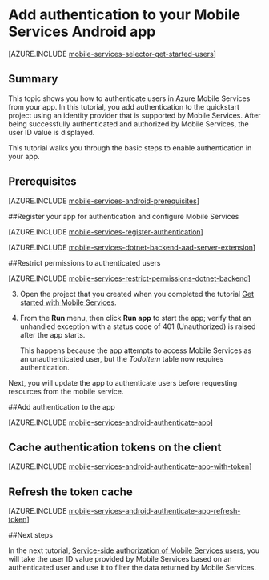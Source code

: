 <properties 
	pageTitle="Get started with authentication (Android) | Mobile Dev Center" 
	description="Learn how to use Mobile Services to authenticate users of your Windows Store app through a variety of identity providers, including Google, Facebook, Twitter, and Microsoft." 
	services="mobile-services" 
	documentationCenter="android" 
	authors="mattchenderson" 
	manager="dwrede" 
	editor=""/>

<tags 
	ms.service="mobile-services" 
	ms.date="06/13/2015" 
	wacn.date=""/>

# Add authentication to your Mobile Services Android app

[AZURE.INCLUDE [mobile-services-selector-get-started-users](../includes/mobile-services-selector-get-started-users.md)]

## Summary
This topic shows you how to authenticate users in Azure Mobile Services from your app. In this tutorial, you add authentication to the quickstart project using an identity provider that is supported by Mobile Services. After being successfully authenticated and authorized by Mobile Services, the user ID value is displayed.

This tutorial walks you through the basic steps to enable authentication in your app.


## Prerequisites

[AZURE.INCLUDE [mobile-services-android-prerequisites](../includes/mobile-services-android-prerequisites.md)]

##<a name="register"></a>Register your app for authentication and configure Mobile Services

[AZURE.INCLUDE [mobile-services-register-authentication](../includes/mobile-services-register-authentication.md)] 

[AZURE.INCLUDE [mobile-services-dotnet-backend-aad-server-extension](../includes/mobile-services-dotnet-backend-aad-server-extension.md)] 

##<a name="permissions"></a>Restrict permissions to authenticated users

[AZURE.INCLUDE [mobile-services-restrict-permissions-dotnet-backend](../includes/mobile-services-restrict-permissions-dotnet-backend.md)] 

3. Open the project that you created when you completed the tutorial [Get started with Mobile Services]. 

4. From the **Run** menu, then click **Run app** to start the app; verify that an unhandled exception with a status code of 401 (Unauthorized) is raised after the app starts. 

	 This happens because the app attempts to access Mobile Services as an unauthenticated user, but the _TodoItem_ table now requires authentication.

Next, you will update the app to authenticate users before requesting resources from the mobile service.

##<a name="add-authentication"></a>Add authentication to the app

[AZURE.INCLUDE [mobile-services-android-authenticate-app](../includes/mobile-services-android-authenticate-app.md)]

## <a name="cache-tokens"></a>Cache authentication tokens on the client

[AZURE.INCLUDE [mobile-services-android-authenticate-app-with-token](../includes/mobile-services-android-authenticate-app-with-token.md)] 

## <a name="refresh-tokens"></a>Refresh the token cache

[AZURE.INCLUDE [mobile-services-android-authenticate-app-refresh-token](../includes/mobile-services-android-authenticate-app-refresh-token.md)] 

##<a name="next-steps"></a>Next steps

In the next tutorial, [Service-side authorization of Mobile Services users][Authorize users with scripts], you will take the user ID value provided by Mobile Services based on an authenticated user and use it to filter the data returned by Mobile Services. 


<!-- Anchors. -->
[Register your app for authentication and configure Mobile Services]: #register
[Restrict table permissions to authenticated users]: #permissions
[Add authentication to the app]: #add-authentication
[Store authentication tokens on the client]: #cache-tokens
[Refresh expired tokens]: #refresh-tokens
[Next Steps]:#next-steps

<!-- URLs. -->
[Get started with Mobile Services]: /documentation/articles/mobile-services-dotnet-backend-android-get-started
[Get started with data]: /documentation/articles/mobile-services-dotnet-backend-android-get-started-data
[Get started with authentication]: /documentation/articles/mobile-services-dotnet-backend-android-get-started-users
[Get started with push notifications]: /documentation/articles/mobile-services-dotnet-backend-android-get-started-push
[Authorize users with scripts]: /documentation/articles/mobile-services-dotnet-backend-android-authorize-users-in-scripts

[Azure Management Portal]: https://manage.windowsazure.cn/
[Mobile Services .NET How-to Conceptual Reference]: /documentation/articles/mobile-services-windows-dotnet-how-to-use-client-library
[Register your Windows Store app package for Microsoft authentication]: /documentation/articles/mobile-services-how-to-register-store-app-package-microsoft-authentication
